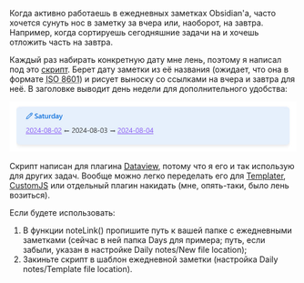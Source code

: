 ﻿Когда активно работаешь в ежедневных заметках Obsidian'а, часто хочется сунуть нос в заметку за вчера или, наоборот, на завтра. Например, когда сортируешь сегодняшние задачи на и хочешь отложить часть на завтра.

Каждый раз набирать конкретную дату мне лень, поэтому я написал под это [скрипт](https://gist.github.com/vkostyanetsky/6c70f00b817157f9b6e62ee89bade853). Берет дату заметки из её названия (ожидает, что она в формате <abbr title="2024-08-17, например.">ISO 8601</abbr>) и рисует выноску со ссылками на вчера и завтра для неё. В заголовке выводит день недели для дополнительного удобства:

![Пример](callout.jpg)

Скрипт написан для плагина [Dataview](https://github.com/blacksmithgu/obsidian-dataview), потому что я его и так использую для других задач. Вообще можно легко переделать его для [Templater](https://github.com/SilentVoid13/Templater), [CustomJS](https://github.com/saml-dev/obsidian-custom-js) или отдельный плагин накидать (мне, опять-таки, было лень возиться). 

Если будете использовать: 

1. В функции noteLink() пропишите путь к вашей папке с ежедневными заметками (сейчас в ней папка Days для примера; путь, если забыли, указан в настройке Daily notes/New file location);
2. Закиньте скрипт в шаблон ежедневной заметки (настройка Daily notes/Template file location).